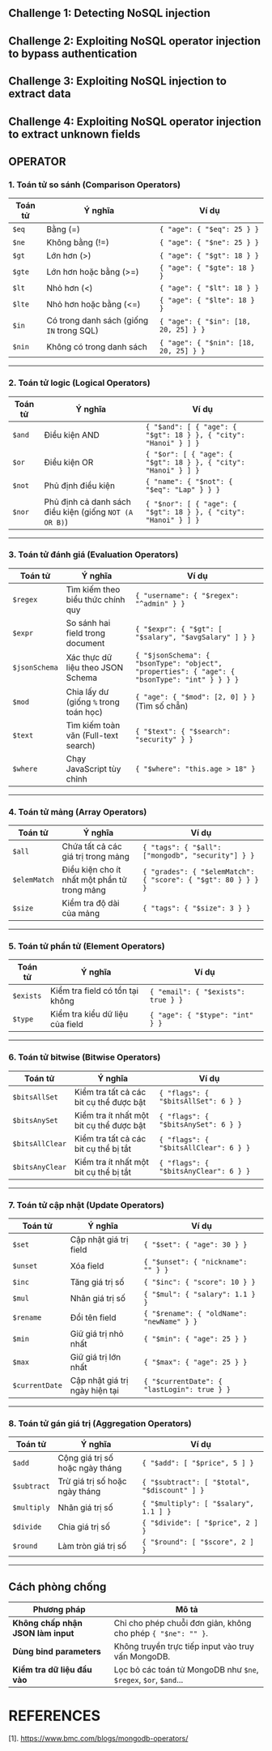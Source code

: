 ## Challenge 1: Detecting NoSQL injection
## Challenge 2: Exploiting NoSQL operator injection to bypass authentication
## Challenge 3: Exploiting NoSQL injection to extract data
## Challenge 4: Exploiting NoSQL operator injection to extract unknown fields
## OPERATOR
### **1. Toán tử so sánh (Comparison Operators)**
| **Toán tử** | **Ý nghĩa** | **Ví dụ** |
|------------|------------|-----------|
| `$eq`      | Bằng (=) | `{ "age": { "$eq": 25 } }` |
| `$ne`      | Không bằng (!=) | `{ "age": { "$ne": 25 } }` |
| `$gt`      | Lớn hơn (>) | `{ "age": { "$gt": 18 } }` |
| `$gte`     | Lớn hơn hoặc bằng (>=) | `{ "age": { "$gte": 18 } }` |
| `$lt`      | Nhỏ hơn (<) | `{ "age": { "$lt": 18 } }` |
| `$lte`     | Nhỏ hơn hoặc bằng (<=) | `{ "age": { "$lte": 18 } }` |
| `$in`      | Có trong danh sách (giống `IN` trong SQL) | `{ "age": { "$in": [18, 20, 25] } }` |
| `$nin`     | Không có trong danh sách | `{ "age": { "$nin": [18, 20, 25] } }` |

---

### **2. Toán tử logic (Logical Operators)**
| **Toán tử** | **Ý nghĩa** | **Ví dụ** |
|------------|------------|-----------|
| `$and`     | Điều kiện AND | `{ "$and": [ { "age": { "$gt": 18 } }, { "city": "Hanoi" } ] }` |
| `$or`      | Điều kiện OR | `{ "$or": [ { "age": { "$gt": 18 } }, { "city": "Hanoi" } ] }` |
| `$not`     | Phủ định điều kiện | `{ "name": { "$not": { "$eq": "Lap" } } }` |
| `$nor`     | Phủ định cả danh sách điều kiện (giống `NOT (A OR B)`) | `{ "$nor": [ { "age": { "$gt": 18 } }, { "city": "Hanoi" } ] }` |

---

### **3. Toán tử đánh giá (Evaluation Operators)**
| **Toán tử** | **Ý nghĩa** | **Ví dụ** |
|------------|------------|-----------|
| `$regex`   | Tìm kiếm theo biểu thức chính quy | `{ "username": { "$regex": "^admin" } }` |
| `$expr`    | So sánh hai field trong document | `{ "$expr": { "$gt": [ "$salary", "$avgSalary" ] } }` |
| `$jsonSchema` | Xác thực dữ liệu theo JSON Schema | `{ "$jsonSchema": { "bsonType": "object", "properties": { "age": { "bsonType": "int" } } } }` |
| `$mod`     | Chia lấy dư (giống `%` trong toán học) | `{ "age": { "$mod": [2, 0] } }` (Tìm số chẵn) |
| `$text`    | Tìm kiếm toàn văn (Full-text search) | `{ "$text": { "$search": "security" } }` |
| `$where`   | Chạy JavaScript tùy chỉnh | `{ "$where": "this.age > 18" }` |

---

### **4. Toán tử mảng (Array Operators)**
| **Toán tử** | **Ý nghĩa** | **Ví dụ** |
|------------|------------|-----------|
| `$all`     | Chứa tất cả các giá trị trong mảng | `{ "tags": { "$all": ["mongodb", "security"] } }` |
| `$elemMatch` | Điều kiện cho ít nhất một phần tử trong mảng | `{ "grades": { "$elemMatch": { "score": { "$gt": 80 } } } }` |
| `$size`    | Kiểm tra độ dài của mảng | `{ "tags": { "$size": 3 } }` |

---

### **5. Toán tử phần tử (Element Operators)**
| **Toán tử** | **Ý nghĩa** | **Ví dụ** |
|------------|------------|-----------|
| `$exists`  | Kiểm tra field có tồn tại không | `{ "email": { "$exists": true } }` |
| `$type`    | Kiểm tra kiểu dữ liệu của field | `{ "age": { "$type": "int" } }` |

---

### **6. Toán tử bitwise (Bitwise Operators)**
| **Toán tử** | **Ý nghĩa** | **Ví dụ** |
|------------|------------|-----------|
| `$bitsAllSet`  | Kiểm tra tất cả các bit cụ thể được bật | `{ "flags": { "$bitsAllSet": 6 } }` |
| `$bitsAnySet`  | Kiểm tra ít nhất một bit cụ thể được bật | `{ "flags": { "$bitsAnySet": 6 } }` |
| `$bitsAllClear`| Kiểm tra tất cả các bit cụ thể bị tắt | `{ "flags": { "$bitsAllClear": 6 } }` |
| `$bitsAnyClear`| Kiểm tra ít nhất một bit cụ thể bị tắt | `{ "flags": { "$bitsAnyClear": 6 } }` |

---

### **7. Toán tử cập nhật (Update Operators)**
| **Toán tử** | **Ý nghĩa** | **Ví dụ** |
|------------|------------|-----------|
| `$set`     | Cập nhật giá trị field | `{ "$set": { "age": 30 } }` |
| `$unset`   | Xóa field | `{ "$unset": { "nickname": "" } }` |
| `$inc`     | Tăng giá trị số | `{ "$inc": { "score": 10 } }` |
| `$mul`     | Nhân giá trị số | `{ "$mul": { "salary": 1.1 } }` |
| `$rename`  | Đổi tên field | `{ "$rename": { "oldName": "newName" } }` |
| `$min`     | Giữ giá trị nhỏ nhất | `{ "$min": { "age": 25 } }` |
| `$max`     | Giữ giá trị lớn nhất | `{ "$max": { "age": 25 } }` |
| `$currentDate` | Cập nhật giá trị ngày hiện tại | `{ "$currentDate": { "lastLogin": true } }` |

---

### **8. Toán tử gán giá trị (Aggregation Operators)**
| **Toán tử** | **Ý nghĩa** | **Ví dụ** |
|------------|------------|-----------|
| `$add`     | Cộng giá trị số hoặc ngày tháng | `{ "$add": [ "$price", 5 ] }` |
| `$subtract`| Trừ giá trị số hoặc ngày tháng | `{ "$subtract": [ "$total", "$discount" ] }` |
| `$multiply`| Nhân giá trị số | `{ "$multiply": [ "$salary", 1.1 ] }` |
| `$divide`  | Chia giá trị số | `{ "$divide": [ "$price", 2 ] }` |
| `$round`   | Làm tròn giá trị số | `{ "$round": [ "$score", 2 ] }` |

---

## Cách phòng chống  

| **Phương pháp** | **Mô tả** |
|-----------------|----------|
| **Không chấp nhận JSON làm input** | Chỉ cho phép chuỗi đơn giản, không cho phép `{ "$ne": "" }`. |
| **Dùng bind parameters** | Không truyền trực tiếp input vào truy vấn MongoDB. |
| **Kiểm tra dữ liệu đầu vào** | Lọc bỏ các toán tử MongoDB như `$ne`, `$regex`, `$or`, `$and`... |

# REFERENCES
[1]. https://www.bmc.com/blogs/mongodb-operators/
